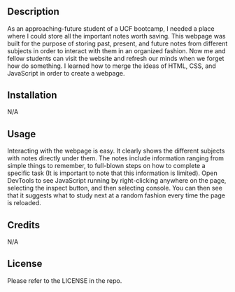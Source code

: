 # <Basics-of-Fullstack-Web-Development>

## Description

As an approaching-future student of a UCF bootcamp, I needed a place where I could store all the important notes worth saving. This webpage was built for the purpose of storing past, present, and future notes from different subjects in order to interact with them in an organized fashion. Now me and fellow students can visit the website and refresh our minds when we forget how do something. I learned how to merge the ideas of HTML, CSS, and JavaScript in order to create a webpage.


## Installation

N/A


## Usage

Interacting with the webpage is easy. It clearly shows the different subjects with notes directly under them. The notes include information ranging from simple things to remember, to full-blown steps on how to complete a specific task (It is important to note that this information is limited). Open DevTools to see JavaScript running by right-clicking anywhere on the page, selecting the inspect button, and then selecting console. You can then see that it suggests what to study next at a random fashion every time the page is reloaded.


## Credits

N/A


## License

Please refer to the LICENSE in the repo.

